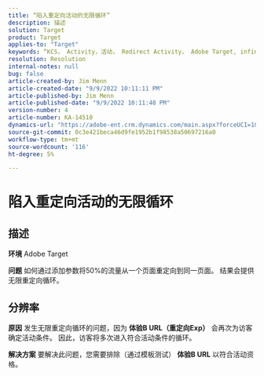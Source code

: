 ```yaml
---
title: “陷入重定向活动的无限循环”
description: 描述
solution: Target
product: Target
applies-to: "Target"
keywords: “KCS， Activity，活动， Redirect Activity， Adobe Target, infinite redirect loop，流量”
resolution: Resolution
internal-notes: null
bug: false
article-created-by: Jim Menn
article-created-date: "9/9/2022 10:11:11 PM"
article-published-by: Jim Menn
article-published-date: "9/9/2022 10:11:48 PM"
version-number: 4
article-number: KA-14510
dynamics-url: "https://adobe-ent.crm.dynamics.com/main.aspx?forceUCI=1&pagetype=entityrecord&etn=knowledgearticle&id=1267b84e-8c30-ed11-9db1-0022480866ad"
source-git-commit: 0c3e421beca46d9fe1952b1f98538a50697216a0
workflow-type: tm+mt
source-wordcount: '116'
ht-degree: 5%

---
```


# 陷入重定向活动的无限循环

## 描述


<b>环境</b>
Adobe Target

<b>问题</b>
如何通过添加参数将50%的流量从一个页面重定向到同一页面。
结果会提供无限重定向循环。




## 分辨率


<b>原因</b>
发生无限重定向循环的问题，因为 <b>体验B URL（重定向Exp）</b> 会再次为访客确定活动条件。 因此，访客将多次进入符合活动条件的循环。

<b>解决方案</b>
要解决此问题，您需要排除（通过模板测试） <b>体验B URL</b> 以符合活动资格。


